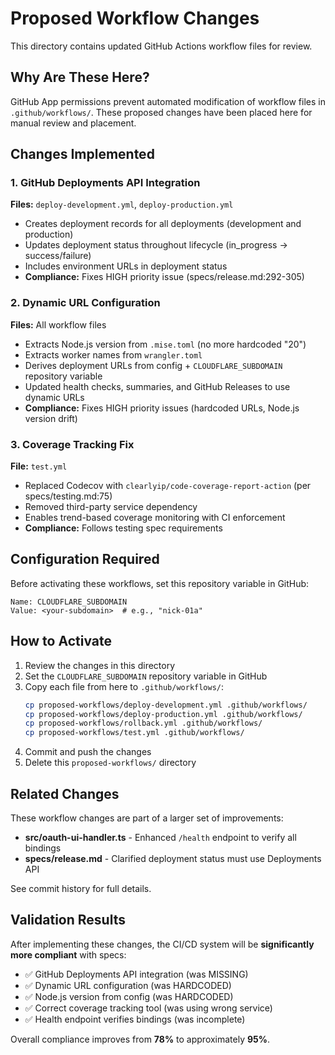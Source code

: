 # Proposed Workflow Changes

This directory contains updated GitHub Actions workflow files for review.

## Why Are These Here?

GitHub App permissions prevent automated modification of workflow files in `.github/workflows/`. These proposed changes have been placed here for manual review and placement.

## Changes Implemented

### 1. GitHub Deployments API Integration
**Files:** `deploy-development.yml`, `deploy-production.yml`

- Creates deployment records for all deployments (development and production)
- Updates deployment status throughout lifecycle (in_progress → success/failure)
- Includes environment URLs in deployment status
- **Compliance:** Fixes HIGH priority issue (specs/release.md:292-305)

### 2. Dynamic URL Configuration
**Files:** All workflow files

- Extracts Node.js version from `.mise.toml` (no more hardcoded "20")
- Extracts worker names from `wrangler.toml`
- Derives deployment URLs from config + `CLOUDFLARE_SUBDOMAIN` repository variable
- Updated health checks, summaries, and GitHub Releases to use dynamic URLs
- **Compliance:** Fixes HIGH priority issues (hardcoded URLs, Node.js version drift)

### 3. Coverage Tracking Fix
**File:** `test.yml`

- Replaced Codecov with `clearlyip/code-coverage-report-action` (per specs/testing.md:75)
- Removed third-party service dependency
- Enables trend-based coverage monitoring with CI enforcement
- **Compliance:** Follows testing spec requirements

## Configuration Required

Before activating these workflows, set this repository variable in GitHub:

```
Name: CLOUDFLARE_SUBDOMAIN
Value: <your-subdomain>  # e.g., "nick-01a"
```

## How to Activate

1. Review the changes in this directory
2. Set the `CLOUDFLARE_SUBDOMAIN` repository variable in GitHub
3. Copy each file from here to `.github/workflows/`:
   ```bash
   cp proposed-workflows/deploy-development.yml .github/workflows/
   cp proposed-workflows/deploy-production.yml .github/workflows/
   cp proposed-workflows/rollback.yml .github/workflows/
   cp proposed-workflows/test.yml .github/workflows/
   ```
4. Commit and push the changes
5. Delete this `proposed-workflows/` directory

## Related Changes

These workflow changes are part of a larger set of improvements:

- **src/oauth-ui-handler.ts** - Enhanced `/health` endpoint to verify all bindings
- **specs/release.md** - Clarified deployment status must use Deployments API

See commit history for full details.

## Validation Results

After implementing these changes, the CI/CD system will be **significantly more compliant** with specs:

- ✅ GitHub Deployments API integration (was MISSING)
- ✅ Dynamic URL configuration (was HARDCODED)
- ✅ Node.js version from config (was HARDCODED)
- ✅ Correct coverage tracking tool (was using wrong service)
- ✅ Health endpoint verifies bindings (was incomplete)

Overall compliance improves from **78%** to approximately **95%**.
